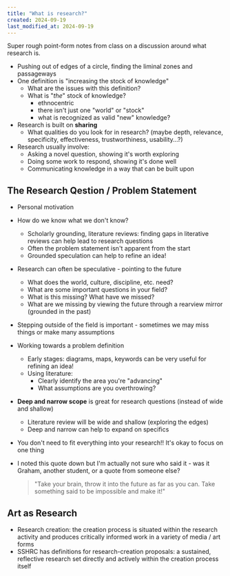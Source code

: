 ```yaml
---
title: "What is research?"
created: 2024-09-19
last_modified_at: 2024-09-19
---
```


<div class="overview">
Super rough point-form notes from class on a discussion around what research is.
</div>

- Pushing out of edges of a circle, finding the liminal zones and passageways
- One definition is "increasing the stock of knowledge"
    - What are the issues with this definition?
    - What is "*the*" stock of knowledge?
        - ethnocentric
        - there isn't just one "world" or "stock"
        - what is recognized as valid "new" knowledge?
- Research is built on **sharing**
    - What qualities do you look for in research? (maybe depth, relevance, specificity, effectiveness, trustworthiness, usability...?)
- Research usually involve:
    - Asking a novel question, showing it's worth exploring
    - Doing some work to respond, showing it's done well
    - Communicating knowledge in a way that can be built upon

## The Research Qestion / Problem Statement

- Personal motivation
- How do we know what we don't know?
    - Scholarly grounding, literature reviews: finding gaps in literative reviews can help lead to research questions
    - Often the problem statement isn't apparent from the start
    - Grounded speculation can help to refine an idea!
- Research can often be speculative - pointing to the future
    - What does the world, culture, discipline, etc. need?
    - What are some important questions in your field?
    - What is this missing? What have we missed?
    - What are we missing by viewing the future through a rearview mirror (grounded in the past)
- Stepping outside of the field is important - sometimes we may miss things or make many assumptions
- Working towards a problem definition
    - Early stages: diagrams, maps, keywords can be very useful for refining an idea!
    - Using literature:
        - Clearly identify the area you're "advancing"
        - What assumptions are you overthrowing?
- **Deep and narrow scope** is great for research questions (instead of wide and shallow)
    - Literature review will be wide and shallow (exploring the edges)
    - Deep and narrow can help to expand on specifics
- You don't need to fit everything into your research!! It's okay to focus on one thing

- I noted this quote down but I'm actually not sure who said it - was it Graham, another student, or a quote from someone else?
    > "Take your brain, throw it into the future as far as you can. Take something said to be impossible and make it!"

## Art as Research

- Research creation: the creation process is situated within the research activity and produces critically informed work in a variety of media / art forms
- SSHRC has definitions for research-creation proposals: a sustained, reflective research set directly and actively within the creation process itself